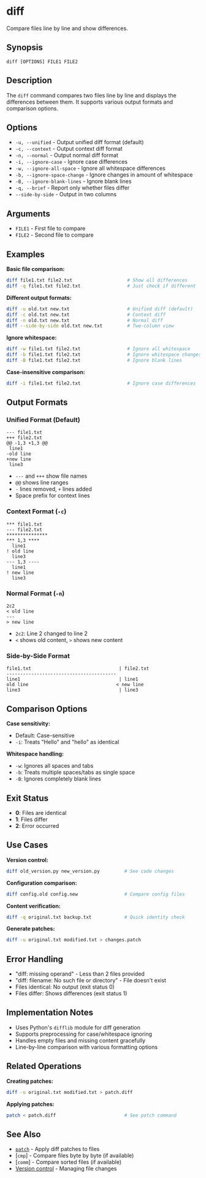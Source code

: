 # diff

Compare files line by line and show differences.

## Synopsis

```
diff [OPTIONS] FILE1 FILE2
```

## Description

The `diff` command compares two files line by line and displays the differences between them. It supports various output formats and comparison options.

## Options

- `-u, --unified` - Output unified diff format (default)
- `-c, --context` - Output context diff format  
- `-n, --normal` - Output normal diff format
- `-i, --ignore-case` - Ignore case differences
- `-w, --ignore-all-space` - Ignore all whitespace differences
- `-b, --ignore-space-change` - Ignore changes in amount of whitespace  
- `-B, --ignore-blank-lines` - Ignore blank lines
- `-q, --brief` - Report only whether files differ
- `--side-by-side` - Output in two columns

## Arguments

- `FILE1` - First file to compare
- `FILE2` - Second file to compare

## Examples

**Basic file comparison:**
```bash
diff file1.txt file2.txt                    # Show all differences
diff -q file1.txt file2.txt                 # Just check if different
```

**Different output formats:**
```bash
diff -u old.txt new.txt                     # Unified diff (default)
diff -c old.txt new.txt                     # Context diff
diff -n old.txt new.txt                     # Normal diff
diff --side-by-side old.txt new.txt         # Two-column view
```

**Ignore whitespace:**
```bash
diff -w file1.txt file2.txt                 # Ignore all whitespace
diff -b file1.txt file2.txt                 # Ignore whitespace changes
diff -B file1.txt file2.txt                 # Ignore blank lines
```

**Case-insensitive comparison:**
```bash
diff -i file1.txt file2.txt                 # Ignore case differences
```

## Output Formats

### Unified Format (Default)
```
--- file1.txt
+++ file2.txt
@@ -1,3 +1,3 @@
 line1
-old line
+new line
 line3
```
- `---` and `+++` show file names
- `@@` shows line ranges
- `-` lines removed, `+` lines added
- Space prefix for context lines

### Context Format (`-c`)
```
*** file1.txt
--- file2.txt
***************
*** 1,3 ****
  line1
! old line
  line3
--- 1,3 ----
  line1
! new line
  line3
```

### Normal Format (`-n`)
```
2c2
< old line
---
> new line
```
- `2c2`: Line 2 changed to line 2
- `<` shows old content, `>` shows new content

### Side-by-Side Format
```
file1.txt                                | file2.txt
---------------------------------------- 
line1                                    | line1
old line                                < new line
line3                                    | line3
```

## Comparison Options

**Case sensitivity:**
- Default: Case-sensitive
- `-i`: Treats "Hello" and "hello" as identical

**Whitespace handling:**
- `-w`: Ignores all spaces and tabs
- `-b`: Treats multiple spaces/tabs as single space
- `-B`: Ignores completely blank lines

## Exit Status

- **0**: Files are identical
- **1**: Files differ
- **2**: Error occurred

## Use Cases

**Version control:**
```bash
diff old_version.py new_version.py         # See code changes
```

**Configuration comparison:**
```bash
diff config.old config.new                 # Compare config files
```

**Content verification:**
```bash
diff -q original.txt backup.txt            # Quick identity check
```

**Generate patches:**
```bash
diff -u original.txt modified.txt > changes.patch
```

## Error Handling

- "diff: missing operand" - Less than 2 files provided
- "diff: filename: No such file or directory" - File doesn't exist
- Files identical: No output (exit status 0)
- Files differ: Shows differences (exit status 1)

## Implementation Notes

- Uses Python's `difflib` module for diff generation
- Supports preprocessing for case/whitespace ignoring
- Handles empty files and missing content gracefully
- Line-by-line comparison with various formatting options

## Related Operations

**Creating patches:**
```bash
diff -u original.txt modified.txt > patch.diff
```

**Applying patches:**
```bash
patch < patch.diff                         # See patch command
```

## See Also

- [`patch`](patch.md) - Apply diff patches to files
- [`cmp`] - Compare files byte by byte (if available)
- [`comm`] - Compare sorted files (if available)
- [Version control](../../README.md#version-control) - Managing file changes
